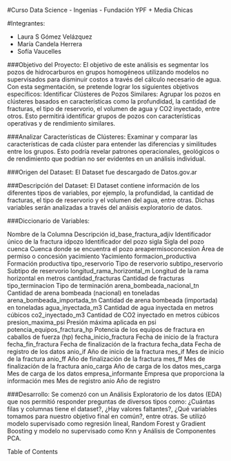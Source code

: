 #Curso Data Science - Ingenias - Fundación YPF + Media Chicas

#Integrantes:
- Laura S Gómez Velázquez
- María Candela Herrera
- Sofía Vaucelles
  
###Objetivo del Proyecto:
El objetivo de este análisis es segmentar los pozos de hidrocarburos en grupos homogéneos utilizando modelos no supervisados para disminuir costos a través del cálculo necesario de agua. Con esta segmentación, se pretende lograr los siguientes objetivos específicos:
Identificar Clústeres de Pozos Similares:
Agrupar los pozos en clústeres basados en características como la profundidad, la cantidad de fracturas, el tipo de reservorio, el volumen de agua y CO2 inyectado, entre otros. Esto permitirá identificar grupos de pozos con características operativas y de rendimiento similares.

###Analizar Características de Clústeres:
Examinar y comparar las características de cada clúster para entender las diferencias y similitudes entre los grupos. Esto podría revelar patrones operacionales, geológicos o de rendimiento que podrían no ser evidentes en un análisis individual.

###Origen del Dataset:
El Dataset fue descargado de Datos.gov.ar

###Descripción del Dataset:
El Dataset contiene información de los diferentes tipos de variables, por ejemplo, la profundidad, la cantidad de fracturas, el tipo de reservorio y el volumen del agua, entre otras. Dichas variables serán analizadas a través del anáisis exploratorio de datos.

###Diccionario de Variables:

Nombre de la Columna	Descripción
id_base_fractura_adjiv	Identificador único de la fractura
idpozo	Identificador del pozo
sigla	Sigla del pozo
cuenca	Cuenca donde se encuentra el pozo
areapermisoconcesion	Área de permiso o concesión
yacimiento	Yacimiento
formacion_productiva	Formación productiva
tipo_reservorio	Tipo de reservorio
subtipo_reservorio	Subtipo de reservorio
longitud_rama_horizontal_m	Longitud de la rama horizontal en metros
cantidad_fracturas	Cantidad de fracturas
tipo_terminacion	Tipo de terminación
arena_bombeada_nacional_tn	Cantidad de arena bombeada (nacional) en toneladas
arena_bombeada_importada_tn	Cantidad de arena bombeada (importada) en toneladas
agua_inyectada_m3	Cantidad de agua inyectada en metros cúbicos
co2_inyectado_m3	Cantidad de CO2 inyectado en metros cúbicos
presion_maxima_psi	Presión máxima aplicada en psi
potencia_equipos_fractura_hp	Potencia de los equipos de fractura en caballos de fuerza (hp)
fecha_inicio_fractura	Fecha de inicio de la fractura
fecha_fin_fractura	Fecha de finalización de la fractura
fecha_data	Fecha de registro de los datos
anio_if	Año de inicio de la fractura
mes_if	Mes de inicio de la fractura
anio_ff	Año de finalización de la fractura
mes_ff	Mes de finalización de la fractura
anio_carga	Año de carga de los datos
mes_carga	Mes de carga de los datos
empresa_informante	Empresa que proporciona la información
mes	Mes de registro
anio	Año de registro

###Desarrollo:
Se comenzó con un Análisis Exploratorio de los datos (EDA) que nos permitió responder preguntas de diversos tipos como: ¿Cuántas filas y columnas tiene el dataset?, ¿Hay valores faltantes?, ¿Qué variables tomamos para nuestro objetivo final en común?, entre otras. Se utilizó modelo supervisado como regresión lineal, Random Forest y Gradient Boosting y modelo no supervisado como Knn y Análisis de Componentes PCA.



     

Table of Contents
